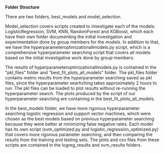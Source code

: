 **Folder Structure**

There are two folders, best_models and model_selection.

Model_selection covers scripts created to investigate each of the models: LogisticRegression, SVM, KNN, RandomForest and XGBoost, which each have their own folder documenting the initial investigation and experimentation done by group members for the models. In addition to that, we have the hyperparameteroptimizationallmodels.py script, which is a comprehensive hyperparameter searching script that covers all models based on the initial investigative work done by group members.

The results of hyperparameteroptimizationallmodels.py is contained in the "pkl_files" folder and "best_fit_plots_all_models" folder. The pkl_files folder contains metric results from the hyperparameter searching saved as pkl files, since the hyperparameter searhching takes approximately 2 hours to run. The pkl files can be loaded to plot results without re-running the hyperparameter search. The plots produced by the script of our hyperparameter searching are containing in the best_fit_plots_all_models. 

In the best_models folder, we have more rigorous hyperparameter searching logistic regression and support vector machines, which were chosen as the best models based on previous hyperparameter searching because they were better at minimizing false negative rates. Each model has its own script (svm_optimized.py and logistic_regression_optimized.py) that covers more rigorous parameter searching, and then comparing the results from the training and testing sets. The plots and csv files from these scripts are contained in the logreg_results and svm_results folders. 


